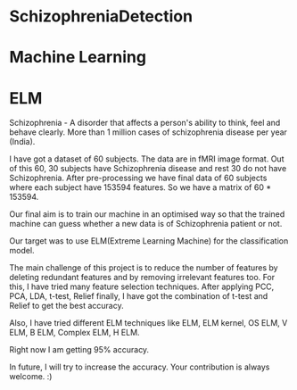 # SchizophreniaDetection
# Machine Learning
# ELM

Schizophrenia - A disorder that affects a person's ability to think, feel and behave clearly. More than 1 million cases of schizophrenia disease per year (India).

I have got a dataset of 60 subjects. The data are in fMRI image format. Out of this 60, 30 subjects have Schizophrenia disease and rest 30 do not have Schizophrenia. After pre-processing we have final data of 60 subjects where each subject have 153594 features. So we have a matrix of 60 * 153594.

Our final aim is to train our machine in an optimised way so that the trained machine can guess whether a new data is of Schizophrenia patient or not.

Our target was to use ELM(Extreme Learning Machine) for the classification model.

The main challenge of this project is to reduce the number of features by deleting redundant features and by removing irrelevant features too. For this, I have tried many feature selection techniques. After applying PCC, PCA, LDA, t-test, Relief finally, I have got the combination of t-test and Relief to get the best accuracy. 

Also, I have tried different ELM techniques like ELM, ELM kernel, OS ELM, V ELM, B ELM, Complex ELM, H ELM.

Right now I am getting 95% accuracy. 

In future, I will try to increase the accuracy. Your contribution is always welcome. :)
